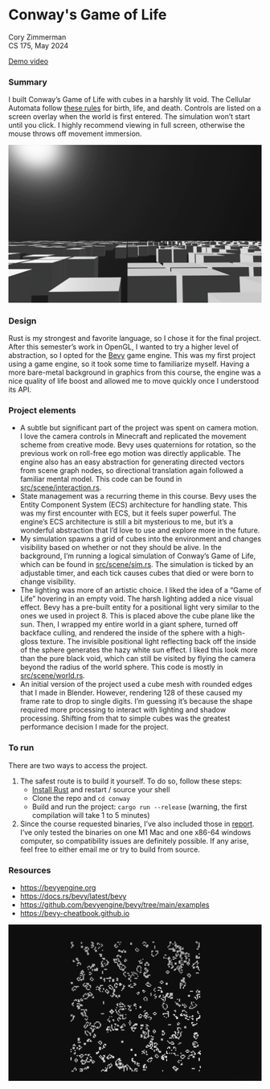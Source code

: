 # Conway's Game of Life

Cory Zimmerman  
CS 175, May 2024

[Demo video](https://youtu.be/fP9J3-yNa3Y)

### Summary

I built Conway’s Game of Life with cubes in a harshly lit void. The Cellular Automata follow [these rules](https://en.wikipedia.org/wiki/Conway%27s_Game_of_Life) for birth, life, and death. Controls are listed on a screen overlay when the world is first entered. The simulation won’t start until you click. I highly recommend viewing in full screen, otherwise the mouse throws off movement immersion.

![Low view](report/cw_low.png)

### Design

Rust is my strongest and favorite language, so I chose it for the final project. After this semester’s work in OpenGL, I wanted to try a higher level of abstraction, so I opted for the [Bevy](https://bevyengine.org) game engine. This was my first project using a game engine, so it took some time to familiarize myself. Having a more bare-metal background in graphics from this course, the engine was a nice quality of life boost and allowed me to move quickly once I understood its API.

### Project elements

- A subtle but significant part of the project was spent on camera motion. I love the camera controls in Minecraft and replicated the movement scheme from creative mode. Bevy uses quaternions for rotation, so the previous work on roll-free ego motion was directly applicable. The engine also has an easy abstraction for generating directed vectors from scene graph nodes, so directional translation again followed a familiar mental model. This code can be found in [src/scene/interaction.rs](https://github.com/cfzimmerman/conway/blob/main/src/scene/interaction.rs).
- State management was a recurring theme in this course. Bevy uses the Entity Component System (ECS) architecture for handling state. This was my first encounter with ECS, but it feels super powerful. The engine’s ECS architecture is still a bit mysterious to me, but it’s a wonderful abstraction that I’d love to use and explore more in the future.
- My simulation spawns a grid of cubes into the environment and changes visibility based on whether or not they should be alive. In the background, I’m running a logical simulation of Conway’s Game of Life, which can be found in [src/scene/sim.rs](https://github.com/cfzimmerman/conway/blob/main/src/scene/sim.rs). The simulation is ticked by an adjustable timer, and each tick causes cubes that died or were born to change visibility.
- The lighting was more of an artistic choice. I liked the idea of a “Game of Life” hovering in an empty void. The harsh lighting added a nice visual effect. Bevy has a pre-built entity for a positional light very similar to the ones we used in project 8. This is placed above the cube plane like the sun. Then, I wrapped my entire world in a giant sphere, turned off backface culling, and rendered the inside of the sphere with a high-gloss texture. The invisible positional light reflecting back off the inside of the sphere generates the hazy white sun effect. I liked this look more than the pure black void, which can still be visited by flying the camera beyond the radius of the world sphere. This code is mostly in [src/scene/world.rs](https://github.com/cfzimmerman/conway/blob/main/src/scene/world.rs).
- An initial version of the project used a cube mesh with rounded edges that I made in Blender. However, rendering 128 of these caused my frame rate to drop to single digits. I’m guessing it’s because the shape required more processing to interact with lighting and shadow processing. Shifting from that to simple cubes was the greatest performance decision I made for the project.

### To run

There are two ways to access the project.

1. The safest route is to build it yourself. To do so, follow these steps:
   - [Install Rust](https://www.rust-lang.org/tools/install) and restart / source your shell
   - Clone the repo and `cd conway`
   - Build and run the project: `cargo run --release` (warning, the first compilation will take 1 to 5 minutes)
2. Since the course requested binaries, I’ve also included those in [report](https://github.com/cfzimmerman/conway/tree/main/report). I’ve only tested the binaries on one M1 Mac and one x86-64 windows computer, so compatibility issues are definitely possible. If any arise, feel free to either email me or try to build from source.

### Resources

- https://bevyengine.org
- https://docs.rs/bevy/latest/bevy
- https://github.com/bevyengine/bevy/tree/main/examples
- https://bevy-cheatbook.github.io

![High view](report/cw_high.png)
